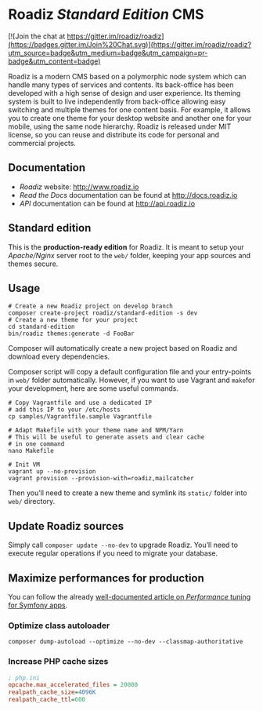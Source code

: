 # Roadiz *Standard Edition* CMS

[![Join the chat at https://gitter.im/roadiz/roadiz](https://badges.gitter.im/Join%20Chat.svg)](https://gitter.im/roadiz/roadiz?utm_source=badge&utm_medium=badge&utm_campaign=pr-badge&utm_content=badge)

Roadiz is a modern CMS based on a polymorphic node system which can handle many types of services and contents.
Its back-office has been developed with a high sense of design and user experience.
Its theming system is built to live independently from back-office allowing easy switching
and multiple themes for one content basis. For example, it allows you to create one theme
for your desktop website and another one for your mobile, using the same node hierarchy.
Roadiz is released under MIT license, so you can reuse
and distribute its code for personal and commercial projects.

## Documentation

* *Roadiz* website: http://www.roadiz.io
* *Read the Docs* documentation can be found at http://docs.roadiz.io
* *API* documentation can be found at http://api.roadiz.io

## Standard edition

This is the **production-ready edition** for Roadiz. It is meant to setup your *Apache/Nginx* server root to the `web/` folder, keeping your app sources and themes secure.

## Usage

```shell
# Create a new Roadiz project on develop branch
composer create-project roadiz/standard-edition -s dev
# Create a new theme for your project
cd standard-edition
bin/roadiz themes:generate -d FooBar
```

Composer will automatically create a new project based on Roadiz and download every dependencies. 

Composer script will copy a default configuration file and your entry-points in `web/` folder automatically. However, if you want to use Vagrant and `make`for your development, here are some useful commands. 

```shell
# Copy Vagrantfile and use a dedicated IP
# add this IP to your /etc/hosts
cp samples/Vagrantfile.sample Vagrantfile

# Adapt Makefile with your theme name and NPM/Yarn
# This will be useful to generate assets and clear cache
# in one command
nano Makefile 

# Init VM
vagrant up --no-provision
vagrant provision --provision-with=roadiz,mailcatcher
```

Then you’ll need to create a new theme and symlink its `static/` folder into
`web/` directory.

## Update Roadiz sources

Simply call `composer update --no-dev` to upgrade Roadiz. 
You’ll need to execute regular operations if you need to migrate your database.

## Maximize performances for production

You can follow the already [well-documented article on *Performance* tuning for Symfony apps](http://symfony.com/doc/current/performance.html).

### Optimize class autoloader

```shell
composer dump-autoload --optimize --no-dev --classmap-authoritative
```

### Increase PHP cache sizes

```ini
; php.ini
opcache.max_accelerated_files = 20000
realpath_cache_size=4096K
realpath_cache_ttl=600
```
